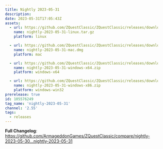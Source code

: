 ```yaml
---
title: Nightly 2023-05-31
description: 
date: 2023-05-31T17:05:43Z
assets: 
  - url: https://github.com/ZQuestClassic/ZQuestClassic/releases/download/nightly-2023-05-31/nightly-2023-05-31-linux.tar.gz
    name: nightly-2023-05-31-linux.tar.gz
    platform: linux

  - url: https://github.com/ZQuestClassic/ZQuestClassic/releases/download/nightly-2023-05-31/nightly-2023-05-31-mac.dmg
    name: nightly-2023-05-31-mac.dmg
    platform: mac

  - url: https://github.com/ZQuestClassic/ZQuestClassic/releases/download/nightly-2023-05-31/nightly-2023-05-31-windows-x64.zip
    name: nightly-2023-05-31-windows-x64.zip
    platform: windows-x64

  - url: https://github.com/ZQuestClassic/ZQuestClassic/releases/download/nightly-2023-05-31/nightly-2023-05-31-windows-x86.zip
    name: nightly-2023-05-31-windows-x86.zip
    platform: windows-win32
prerelease: true
id: 105576249
tag_name: 'nightly-2023-05-31'
channel: '2.55'
tags:
  - releases
---
```


**Full Changelog**: https://github.com/ArmageddonGames/ZQuestClassic/compare/nightly-2023-05-30...nightly-2023-05-31
